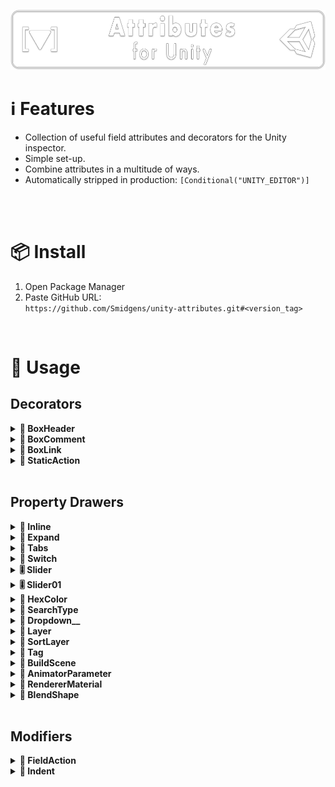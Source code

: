 ![](/.github/.banner.png?raw=true "")

<!--
snippets

<details>
    <summary><b>TITLE</b></summary>
    <img src="/.github/preview/IMAGE.png" />
    <p></p>

```cs

```

</details>

-->


# ℹ️ Features

* Collection of useful field attributes and decorators for the Unity inspector.
* Simple set-up.
* Combine attributes in a multitude of ways.
* Automatically stripped in production: `[Conditional("UNITY_EDITOR")]`

<br/>

<br/>

# 📦 Install

1. Open Package Manager
2. Paste GitHub URL:\
`https://github.com/Smidgens/unity-attributes.git#<version_tag>`


<br/>

# 🚀 Usage

<!--======================================================-->
<!--#################### DECORATORS ######################-->
<!--======================================================-->

## Decorators

<!--======================================================-->
<!--######################################################-->
<!--======================================================-->

<!-- BOX HEADER -->

<details>
    <summary><b>📝 BoxHeader</b></summary>
    <img src="/.github/preview/decorators.png" />
    <p></p>

```cs

```

</details>

<!--======================================================-->
<!--######################################################-->
<!--======================================================-->

<!-- BOX COMMENT -->

<details>
    <summary><b>📝 BoxComment</b></summary>
    <img src="/.github/preview/decorators.png" />

```cs
```

</details>


<!--======================================================-->
<!--######################################################-->
<!--======================================================-->

<!-- BOX LINK -->

<details>
    <summary><b>📝 BoxLink</b></summary>
    <img src="/.github/preview/decorators.png" />
    <p></p>

```cs

```

</details>


<!--======================================================-->
<!--######################################################-->
<!--======================================================-->


<details>
    <summary><b>🔳 StaticAction</b></summary>
    <img src="/.github/preview/IMAGE.png" />
    <p></p>

```cs

```

</details>




<!--======================================================-->
<!--###################### DRAWERS #######################-->
<!--======================================================-->

<br/>

## Property Drawers

<!--======================================================-->
<!--######################################################-->
<!--======================================================-->


<details>
    <summary><b>📏 Inline</b></summary>
    <img src="/.github/preview/inlined.png" />

<br/>

* `object`

<br/>

```cs

```

</details>


<!--======================================================-->
<!--######################################################-->
<!--======================================================-->


<details>
    <summary><b>📏 Expand</b></summary>
    <img src="/.github/preview/expand.png" />

<br/>

* `object`

<br/>


```cs

[Serializable]
public struct T1
{
    public string name;
    public Texture2D icon;
}

[Serializable]
public struct T2
{
    public int someValue;
    public T1 nested;
}

[Expand]
public T1 expanded1;

[Expand]
public T2 expanded2;
```

</details>




<!--======================================================-->
<!--######################################################-->
<!--======================================================-->

<details>
    <summary><b>🔘 Tabs</b></summary>

<br/>

* `object` -> displays a button a for each immediate bool field
* `enum flags` -> displays a button for each flag

<br/>


<img src="/.github/preview/tabs.png" />

```cs

[System.Serializable]
struct ToggleData
{
    public bool item1,item2,item3;
}

[Tabs]
public ToggleData options;

```

```cs
[System.Flags]
enum Options
{
    Item1 = 1,
    Item2 = 2,
    Item3 = 4,
}

[Tabs]
public Options options;
```

</details>


<!--======================================================-->
<!--######################################################-->
<!--======================================================-->

<details>
    <summary><b>🔘 Switch</b></summary>

<br/>

* `bool` -> displays a single switch
* `enum flags` -> displays a switch for each flag

<br/>

<img src="/.github/preview/switch.png" />

```cs
[Switch]
public bool switch1;

[Switch("Off", "On")]
public bool switch2;

[Switch("Disabled", "Enabled")]
public bool switch3;
```
```cs
[System.Flags]
enum Options
{
    Item1 = 1,
    Item2 = 2,
    Item3 = 4,
}

[Switch]
public Options options;
```

</details>



<!--======================================================-->
<!--######################################################-->
<!--======================================================-->


<details>
    <summary><b>🎚️ Slider</b></summary>

<br/>

* `int`
* `float`
* `double`

<br/>

<img src="/.github/preview/sliders.png" />


```cs
[Slider(1f,10f,1)]
public float precisionSlider;

[Slider(1f,10f,0.5f)]
public float stepSlider;
```

</details>


<!--======================================================-->
<!--######################################################-->
<!--======================================================-->


<details>
    <summary><b>🎚️ Slider01</b></summary>

<br/>

`float`

<br/>

<img src="/.github/preview/sliders.png" />


```cs
[Slider01]
public float precisionSlider;
```

</details>


<!--======================================================-->
<!--######################################################-->
<!--======================================================-->



<details>
    <summary><b>🎨 HexColor</b></summary>

<br/>

`string` -> saves stringified hex color

<br/>

<img src="/.github/preview/hexcolor.png" />


```cs

[HexColor]
public string stringColor;

```

</details>

<!--======================================================-->
<!--######################################################-->
<!--======================================================-->


<details>
    <summary><b>🔎 SearchType</b></summary>

<br/>

`string` -> saves assembly qualified name of type

<br/>

<img src="/.github/preview/options.png" />


```cs

[SearchType]
public string anyType;

// only show static classes
[SearchType(onlyStatic = true)]
public string anyType;

// only show system types
[SearchType(assemblies = new string[]{ "mscorlib" })]
public string systemType;

// only show component types
[SearchType(baseTypes = new Type[]{ typeof(Component) })]
public string componentType;


```

</details>


<!--======================================================-->
<!--######################################################-->
<!--======================================================-->

<details>
    <summary><b>🔻 Dropdown__</b></summary>

<br/>

Variants:

* DropdownInt
* DropdownFloat
* DropdownBool
* DropdownString
* DropdownColor
* DropdownAsset
* DropdownType

<br/>

<img src="/.github/preview/options.png" />


```cs
[DropdownString("option1","option2")]
public string stringOption;

[DropdownAsset("Assets/Icons/")]
public string stringOption;

```

</details>





<!--======================================================-->
<!--######################################################-->
<!--======================================================-->

<details>
    <summary><b>🔻 Layer</b></summary>

<br/>

* `int`

<br/>

<img src="/.github/preview/layer.png" />


```cs
[Layer]
public int someLayer;
```

</details>


<!--======================================================-->
<!--######################################################-->
<!--======================================================-->


<details>
    <summary><b>🔻 SortLayer</b></summary>

<br/>

* `int`

<br/>

<img src="/.github/preview/layer.png" />


```cs
[SortLayer]
public int someSortingLayer;
```

</details>

<!--======================================================-->
<!--######################################################-->
<!--======================================================-->


<details>
    <summary><b>🔻 Tag</b></summary>

<br/>

* `string`

<br/>

<img src="/.github/preview/layer.png" />


```cs
[SortLayer]
public int someSortingLayer;
```

</details>


<!--======================================================-->
<!--######################################################-->
<!--======================================================-->


<details>
    <summary><b>🔻 BuildScene</b></summary>

<br/>

* `string` -> scene path
* `int` -> index in build settings

<br/>

<img src="/.github/preview/buildscene.png" />


```cs
[BuildScene]
public string scenePath;

[BuildScene]
public int sceneIndex;
```

</details>



<!--======================================================-->
<!--######################################################-->
<!--======================================================-->

<details>
    <summary><b>🔻 AnimatorParameter</b></summary>

<br/>

* `string` -> parameter name
* `int` -> parameter index

<br/>

<img src="/.github/preview/animatorparameter.png" />


```cs

public Animator myAnimator;

[AnimatorParameter("myAnimator")]
public string parameterName;

[AnimatorParameter("myAnimator")]
public int parameterIndex;
```

</details>



<!--======================================================-->
<!--######################################################-->
<!--======================================================-->

<details>
    <summary><b>🔻 RendererMaterial</b></summary>

<br/>

* `int` -> index of referenced renderer field 

<br/>

<img src="/.github/preview/renderermaterial.png" />


```cs
public Renderer myRenderer;

[AnimatorParameter("myRenderer")]
public int materialIndex
```

</details>



<!--======================================================-->
<!--######################################################-->
<!--======================================================-->


<details>
    <summary><b>🔻 BlendShape</b></summary>

<br/>

* `int` -> index of blend shape in ref. renderer
* `string` -> name of blend shape in ref. renderer

<br/>

<img src="/.github/preview/blendshape.png" />


```cs
public SkinnedMeshRenderer myRenderer;

[AnimatorParameter("myRenderer")]
public string shapeIndex

[AnimatorParameter("myRenderer")]
public int shapeName
```

</details>

<!--======================================================-->
<!--##################### MODIFIERS ######################-->
<!--======================================================-->

<br/>

## Modifiers


<!--======================================================-->
<!--######################################################-->
<!--======================================================-->

<details>
    <summary><b>🔳 FieldAction</b></summary>

<br/>

<img src="/.github/preview/fieldaction.png" />


```cs

[Indent(1)]
[DefaultDrawer]
public int iAmIndented;

[System.Serializable]
class MyFancyType
{
    public int value;

    public void SetValue(int v)
    {
        value = v;
    }

    public void SayHi()
    {
        Debug.Log("Hi!");
    }
}

[FieldAction("SayHi")]
[FieldAction("SetValue", 10)]
[DefaultDrawer]
public MyFancyType fieldStuff;


```

</details>

<!--======================================================-->
<!--######################################################-->
<!--======================================================-->

<details>
    <summary><b>📏 Indent</b></summary>

<br/>

<img src="/.github/preview/indent.png" />


```cs

[Indent(1)]
[DefaultDrawer]
public int iAmIndented;

[Indent(2)]
[DefaultDrawer]
public int iAmMoreSo;

```

</details>

<!--======================================================-->
<!--######################################################-->
<!--======================================================-->





